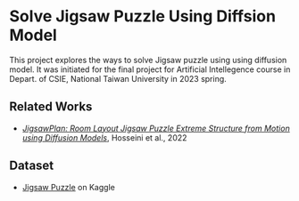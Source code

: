 # Solve Jigsaw Puzzle Using Diffsion Model

This project explores the ways to solve Jigsaw puzzle using using
diffusion model. It was initiated for the final project for Artificial
Intellegence course in Depart. of CSIE, National Taiwan University in
2023 spring.

## Related Works


- [*JigsawPlan: Room Layout Jigsaw Puzzle Extreme Structure from
  Motion using Diffusion Models*](https://arxiv.org/abs/2211.13785),
  Hosseini et al., 2022

## Dataset

- [Jigsaw
  Puzzle](https://www.kaggle.com/datasets/etaifour/jigsawpuzzle) on
  Kaggle
